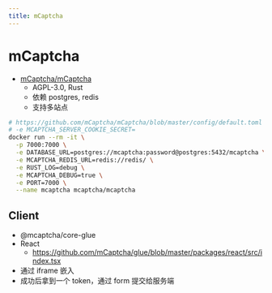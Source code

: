 ```yaml
---
title: mCaptcha
---
```


# mCaptcha

- [mCaptcha/mCaptcha](https://github.com/mCaptcha/mCaptcha)
  - AGPL-3.0, Rust
  - 依赖 postgres, redis
  - 支持多站点

```bash
# https://github.com/mCaptcha/mCaptcha/blob/master/config/default.toml
# -e MCAPTCHA_SERVER_COOKIE_SECRET=
docker run --rm -it \
  -p 7000:7000 \
  -e DATABASE_URL=postgres://mcaptcha:password@postgres:5432/mcaptcha \
  -e MCAPTCHA_REDIS_URL=redis://redis/ \
  -e RUST_LOG=debug \
  -e MCAPTCHA_DEBUG=true \
  -e PORT=7000 \
  --name mcaptcha mcaptcha/mcaptcha
```

## Client

- @mcaptcha/core-glue
- React
  - https://github.com/mCaptcha/glue/blob/master/packages/react/src/index.tsx
- 通过 iframe 嵌入
- 成功后拿到一个 token，通过 form 提交给服务端
